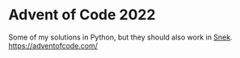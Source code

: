 # Advent of Code 2022
Some of my solutions in Python, but they should also work in [Snek](https://sneklang.org/).
https://adventofcode.com/
